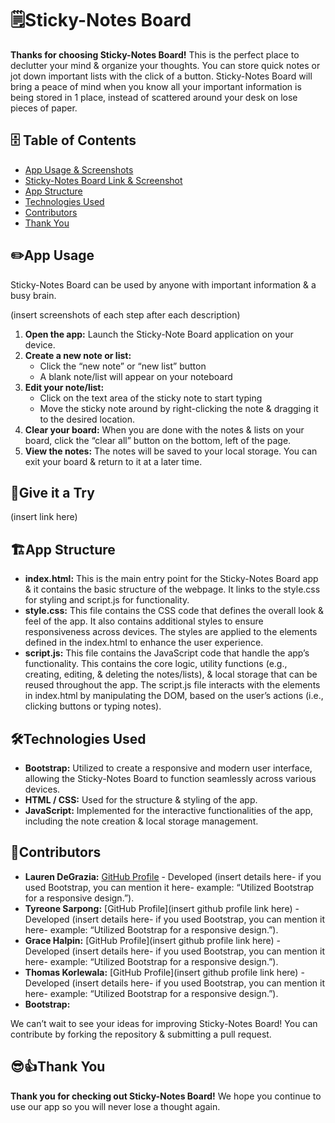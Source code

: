 # 🗒️Sticky-Notes Board
**Thanks for choosing Sticky-Notes Board!** This is the perfect place to declutter your mind & organize your thoughts. You can store quick notes or jot down important lists with the click of a button. Sticky-Notes Board will bring a peace of mind when you know all your important information is being stored in 1 place, instead of scattered around your desk on lose pieces of paper.

## 🗄️ Table of Contents
- [App Usage & Screenshots](#️✏️app-usage)
- [Sticky-Notes Board Link & Screenshot](#️📌give-it-a-try)
- [App Structure](#️🏗️app-structure)
- [Technologies Used](#️🛠️technologies-used)
- [Contributors](#️🤝contributors)
- [Thank You](#️😎👍thank-you)

## ✏️App Usage
Sticky-Notes Board can be used by anyone with important information & a busy brain. 

(insert screenshots of each step after each description) 

1. **Open the app:** Launch the Sticky-Note Board application on your device.
2. **Create a new note or list:** 
	- Click the “new note” or “new list” button
	- A blank note/list will appear on your noteboard 
3. **Edit your note/list:** 
	- Click on the text area of the sticky note to start typing
	- Move the sticky note around by right-clicking the note & dragging it to the desired location.
4. **Clear your board:** When you are done with the notes & lists on your board, click the “clear all” button on the bottom, left of the page.
5. **View the notes:** The notes will be saved to your local storage. You can exit your board & return to it at a later time. 

## 📌Give it a Try

(insert link here)

## 🏗️App Structure 
- **index.html:** This is the main entry point for the Sticky-Notes Board app & it contains the basic structure of the webpage. It links to the style.css for styling and script.js for functionality. 
- **style.css:** This file contains the CSS code that defines the overall look & feel of the app. It also contains additional styles to ensure responsiveness across devices. The styles are applied to the elements defined in the index.html to enhance the user experience. 
- **script.js:** This file contains the JavaScript code that handle the app’s functionality. This contains the core logic, utility functions (e.g., creating, editing, & deleting the notes/lists), & local storage that can be reused throughout the app. The script.js file interacts with the elements in index.html by manipulating the DOM, based on the user’s actions (i.e., clicking buttons or typing notes). 

## 🛠️Technologies Used
- **Bootstrap:** Utilized to create a responsive and modern user interface, allowing the Sticky-Notes Board to function seamlessly across various devices.
- **HTML / CSS:** Used for the structure & styling of the app. 
- **JavaScript:** Implemented for the interactive functionalities of the app, including the note creation & local storage management. 

## 🤝Contributors 
- **Lauren DeGrazia:** [GitHub Profile](https://github.com/LDegraz) - Developed (insert details here- if you used Bootstrap, you can mention it here- example: “Utilized Bootstrap for a responsive design.”).
- **Tyreone Sarpong:** [GitHub Profile](insert github profile link here) - Developed (insert details here- if you used Bootstrap, you can mention it here- example: “Utilized Bootstrap for a responsive design.”). 
- **Grace Halpin:** [GitHub Profile](insert github profile link here) - Developed (insert details here- if you used Bootstrap, you can mention it here- example: “Utilized Bootstrap for a responsive design.”). 
- **Thomas Korlewala:** [GitHub Profile](insert github profile link here) - Developed (insert details here- if you used Bootstrap, you can mention it here- example: “Utilized Bootstrap for a responsive design.”). 
- **Bootstrap:** 

We can’t wait to see your ideas for improving Sticky-Notes Board! You can contribute by forking the repository & submitting a pull request. 

## 😎👍Thank You
**Thank you for checking out Sticky-Notes Board!** We hope you continue to use our app so you will never lose a thought again. 